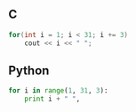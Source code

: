 ## C
```c++
for(int i = 1; i < 31; i += 3)
    cout << i << " ";
```
## Python
```python
for i in range(1, 31, 3):
    print i + " ",
```
